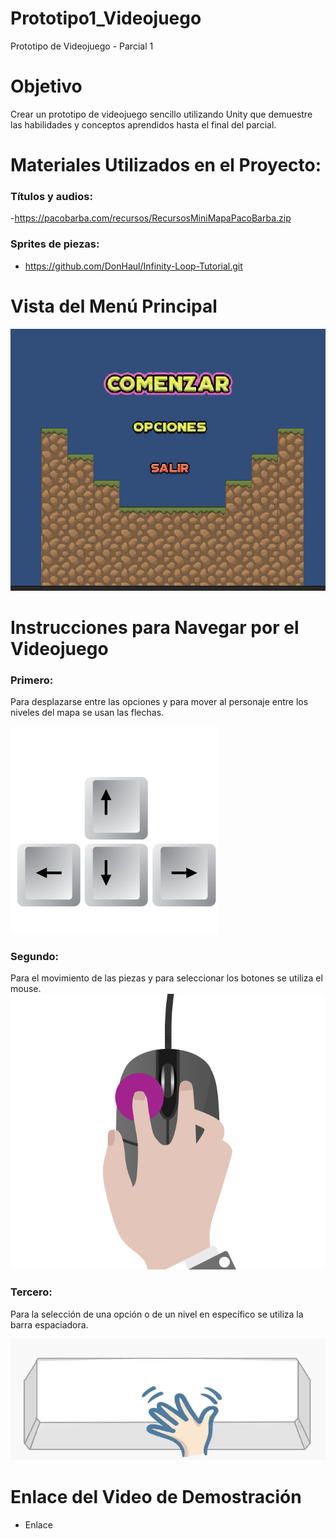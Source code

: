 # Prototipo1_Videojuego
Prototipo de Videojuego - Parcial 1
# Objetivo
Crear un prototipo de videojuego sencillo utilizando Unity que demuestre las habilidades y conceptos aprendidos hasta el final del parcial.

# Materiales Utilizados en el Proyecto:
### Títulos y audios:
-https://pacobarba.com/recursos/RecursosMiniMapaPacoBarba.zip

### Sprites de piezas:
- https://github.com/DonHaul/Infinity-Loop-Tutorial.git

# Vista del Menú Principal
![Imagen](https://github.com/DeividN21/Prototipo1_Videojuego/blob/main/VG_P1.png?raw=true)

# Instrucciones para Navegar por el Videojuego
### Primero:
Para desplazarse entre las opciones y para mover al personaje entre los niveles del mapa se usan las flechas.

![Imagen](https://github.com/DeividN21/Prototipo1_Videojuego/blob/main/teclas-direcciones-flechas.jpg?raw=true)

### Segundo:
Para el movimiento de las piezas y para seleccionar los botones se utiliza el mouse.
![Imagen](https://github.com/DeividN21/Prototipo1_Videojuego/blob/main/Double-click_3.2.png?raw=true)

### Tercero:
Para la selección de una opción o de un nivel en específico se utiliza la barra espaciadora.

![Imagen](https://github.com/DeividN21/Taller_3/blob/main/Tanque3.png?raw=true)

# Enlace del Video de Demostración
- Enlace

